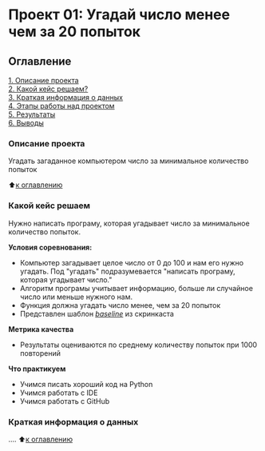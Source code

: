 # Проект 01: Угадай число менее чем за 20 попыток

## Оглавление
[1. Описание проекта](https://github.com/sonics738/DataScience-2022/tree/main/project_v2_homework/README.md#Описание-проекта)  
[2. Какой кейс решаем?](https://github.com/sonics738/DataScience-2022/tree/main/project_v2_homework/README.md#Какой-кейс-решаем?)  
[3. Краткая информация о данных](https://github.com/sonics738/DataScience-2022/tree/main/project_v2_homework/README.md#Краткая-информация-о-данных)  
[4. Этапы работы над проектом](https://github.com/sonics738/DataScience-2022/tree/main/project_v2_homework/README.md#Этапы-работы-над-проектом)  
[5. Результаты](https://github.com/sonics738/DataScience-2022/tree/main/project_v2_homework/README.md#Результаты)  
[6. Выводы](https://github.com/sonics738/DataScience-2022/tree/main/project_v2_homework/README.md#Выводы)

### Описание проекта
Угадать загаданное компьютером число за минимальное количество попыток

:arrow_up:[к оглавлению](https://github.com/sonics738/DataScience-2022/tree/main/project_v2_homework/README.md#Оглавление)

### Какой кейс решаем
Нужно написать програму, которая угадывает число за минимальное количество попыток.

**Условия соревнования:**
- Компьютер загадывает целое число от 0 до 100 и нам его нужно угадать. Под "угадать" подразумевается "написать програму, которая угадывает число."
- Алгоритм програмы учитывает информацию, больше ли случайное число или меньше нужного нам. 
- Функция должна угадать число менее, чем за 20 попыток 
- Представлен шаблон [*<ins>baseline<ins>*](https://colab.research.google.com/drive/1k2WZD8PWWOYFHrpAJoB2eZw06ID7KnFA) из скринкаста

**Метрика качества**  
- Результаты оцениваются по среднему количеству попыток при 1000 повторений 

**Что практикуем**
- Учимся писать хороший код на Python
- Учимся работать с IDE
- Учимся работать c GitHub
### Краткая информация о данных
....
:arrow_up:[к оглавлению](https://github.com/sonics738/DataScience-2022/blob/main/project_0/README.md#Оглавление)
